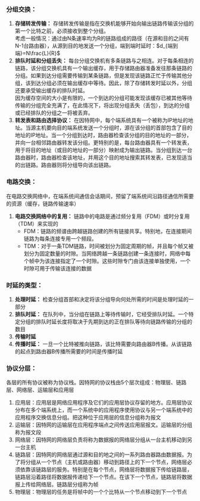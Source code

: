 ### 分组交换：
1. **存储转发传输：** 存储转发传输是指在交换机能够开始向输出链路传输该分组的第一个比特之前，必须接收到整个分组。  
考虑一般情况：通过由N条速率均为R的链路组成的路径（在源和目的之间有N-1台路由器），从源到目的地发送一个分组，端到端时延时：$d_{端到端}=N\frac{L}{R}$
1. **排队时延和分组丢失：** 每台分组交换机有多条链路与之相连。对于每条相连的链路，该分组交换机具有一个输出缓存，用于存储路由器准备发往那条链路的分组。如果到达分组需要传输到某条链路，但是发现该链路正忙于传输其他分组，该到达分组必须在输出缓存中等待。因此，除了存储转发时延以外，分组还要承受输出缓存的排队时延。  
因为缓存空间的大小是有限的，一个到达的分组可能发现该缓存已被其他等待传输的分组完全充满了，在此情况下，将出现分组丢失（丢包），到达的分组或已经排队的分组之一将被丢弃。
1. **转发表和路由选择协议：** 在因特网中，每个端系统具有一个被称为IP地址的地址。当源主机要向目的端系统发送一个分组时，源在该分组的首部包含了目的地址的IP地址。当一个分组到达时，路由器检查该分组的目的地址的一部分，并向一台相邻路由器转发该分组。更特别的是，每台路由器具有一个转发表，用于将目的地址（或目的地址的一部分）映射成为输出链路。当分组到达一台路由器时，路由器检查该地址，并用这个目的地址搜索其转发表，已发现适当的出链路。路由器则将分组导向该出链路。

### 电路交换：
在电路交换网络中，在端系统间通信会话期间，预留了端系统间沿路径通信所需要的资源（缓存，链路传输速率）  
1. **电路交换网络中的复用：** 链路中的电路是通过频分复用（FDM）或时分复用（TDM）来实现的
    - FDM：链路的频谱由跨越链路创建的所有链接共享。特别地，在连接期间链路为每条连接专用一个频段。
    - TDM：对于一条TDM链路，时间被划分为固定周期的帧，并且每个帧又被划分为固定数量的时隙。当网络跨越一条链路创建一条连接时，网络中每个帧中为该连接指定了一个时隙。这些时隙专门由该连接单独使用，一个时隙可用于传输该连接的数据

### 时延的类型：
1. **处理时延：** 检查分组首部和决定将该分组导向何处所需的时间是处理时延的一部分
1. **排队时延：** 在队列中，当分组在链路上等待传输时，它经受排队时延。一个特定分组的排队时延长度将取决于先期到达的正在排队等待向链路传输的分组的数目
1. **传输时延**
1. **传播时延：** 一旦一个比特被推向链路，该比特需要向路由器B传播。从该链路的起点到路由器B传播所需要的时间是传播时延

### 协议分层：
各层的所有协议被称为协议栈。因特网的协议栈由5个层次组成：物理层、链路层、网络层、运输层和应用层  
1. 应用层：应用层是网络应用程序及它们的应用层协议存留的地方。应用层协议分布在多个端系统上，而一个系统中的应用程序使用协议与另一个端系统中的应用程序交换信息分组。把这种位于应用层的信息分组称为报文  
1. 运输层：因特网的运输层在应用程序端点之间传送应用层报文。运输层的分组称为报文段  
1. 网络层：因特网的网络层负责将称为数据报的网络层分组从一台主机移动到另一台主机  
1. 链路层：因特网的网络层通过源和目的地之间的一系列路由器路由数据报。为了将分组从一个节点（主机或路由器）移动到路径上的下一个节点，网络层必须依靠该链路层的服务。特别是在每个节点，网络层将数据报下传给链路层，链路层沿着路径将数据报传递给下一个节点。在该下一个节点，链路层将数据报上传给网络层。链路层分组称为帧  
1. 物理层：物理层的任务是将帧中的一个个比特从一个节点移动到下一个节点